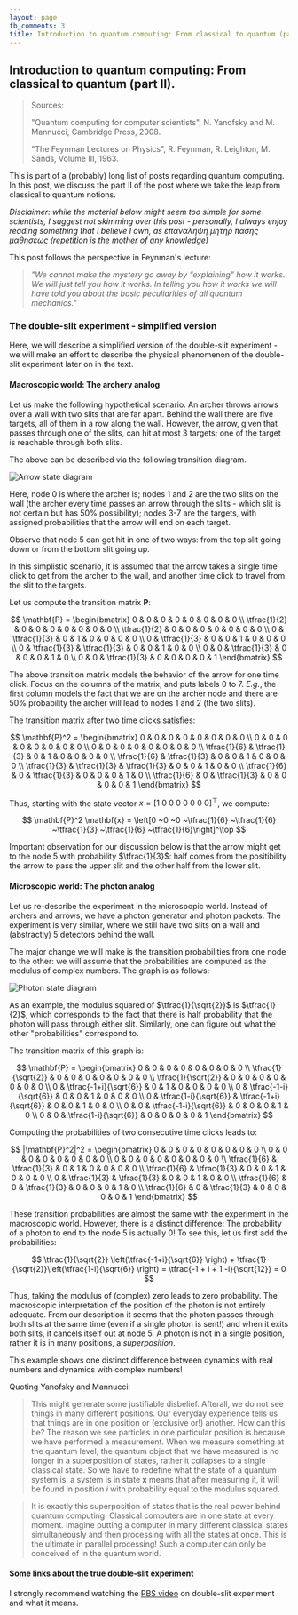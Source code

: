 ```yaml
---
layout: page
fb_comments: 3
title: Introduction to quantum computing: From classical to quantum (part II).
---
```



## Introduction to quantum computing: From classical to quantum (part II).

> Sources: 
> 
> "Quantum computing for computer scientists", N. Yanofsky and M. Mannucci, Cambridge Press, 2008.
> 
> "The Feynman Lectures on Physics", R. Feynman, R. Leighton, M. Sands, Volume III, 1963.


This is part of a (probably) long list of posts regarding quantum computing. In this post, we discuss the part II of the post where we take the leap from classical to quantum notions. 

*Disclaimer: while the material below might seem too simple for some scientists, I suggest not skimming over this post - personally, I always enjoy reading something that I believe I own, as επαναληψη μητηρ πασης μαθησεως (repetition is the mother of any knowledge)*

This post follows the perspective in Feynman's lecture:
> *"We cannot make the mystery go away by “explaining” how it works. We will just tell you how it works. In telling you how it works we will have told you about the basic peculiarities of all quantum mechanics."*

### **The double-slit experiment - simplified version**

Here, we will describe a simplified version of the double-slit experiment - we will make an effort to describe the physical phenomenon of the double-slit experiment later on in the text.

#### **Macroscopic world: The archery analog**

Let us make the following hypothetical scenario. 
An archer throws arrows over a wall with two slits that are far apart.
Behind the wall there are five targets, all of them in a row along the wall. 
However, the arrow, given that passes through one of the slits, can hit at most 3 targets; one of the target is reachable through both slits.

The above can be described via the following transition diagram.

![Arrow state diagram](/notes/quant_3b/MarkovChain1.png)

Here, node 0 is where the archer is; nodes 1 and 2 are the two slits on the wall (the archer every time passes an arrow through the slits - which slit is not certain but has 50% possibility); nodes 3-7 are the targets, with assigned probabilities that the arrow will end on each target.

Observe that node 5 can get hit in one of two ways: from the top slit going down or from the bottom slit going up. 

In this simplistic scenario, it is assumed that the arrow takes a single time click to get from the archer to the wall, and another time click to travel from the slit to the targets.

Let us compute the transition matrix $\mathbf{P}$:

$$
\mathbf{P} = 
\begin{bmatrix}
0 & 0 & 0 & 0 & 0 & 0 & 0 & 0 \\
\tfrac{1}{2} & 0 & 0 & 0 & 0 & 0 & 0 & 0 \\
\tfrac{1}{2} & 0 & 0 & 0 & 0 & 0 & 0 & 0 \\
0 & \tfrac{1}{3} & 0 & 1 & 0 & 0 & 0 & 0 \\
0 & \tfrac{1}{3} & 0 & 0 & 1 & 0 & 0 & 0 \\
0 & \tfrac{1}{3} & \tfrac{1}{3} & 0 & 0 & 1 & 0 & 0 \\
0 & 0 & \tfrac{1}{3} & 0 & 0 & 0 & 1 & 0 \\
0 & 0 & \tfrac{1}{3} & 0 & 0 & 0 & 0 & 1
\end{bmatrix}
$$

The above transition matrix models the behavior of the arrow for one time click. Focus on the columns of the matrix, and puts labels 0 to 7. *E.g.*, the first column models the fact that we are on the archer node and there are 50% probability the archer will lead to nodes 1 and 2 (the two slits).

The transition matrix after two time clicks satisfies:

$$
\mathbf{P}^2 = 
\begin{bmatrix}
0 & 0 & 0 & 0 & 0 & 0 & 0 & 0 \\
0 & 0 & 0 & 0 & 0 & 0 & 0 & 0 \\
0 & 0 & 0 & 0 & 0 & 0 & 0 & 0 \\
\tfrac{1}{6} & \tfrac{1}{3} & 0 & 1 & 0 & 0 & 0 & 0 \\
\tfrac{1}{6} & \tfrac{1}{3} & 0 & 0 & 1 & 0 & 0 & 0 \\
\tfrac{1}{3} & \tfrac{1}{3} & \tfrac{1}{3} & 0 & 0 & 1 & 0 & 0 \\
\tfrac{1}{6} & 0 & \tfrac{1}{3} & 0 & 0 & 0 & 1 & 0 \\
\tfrac{1}{6} & 0 & \tfrac{1}{3} & 0 & 0 & 0 & 0 & 1
\end{bmatrix}
$$

Thus, starting with the state vector $x = \left[1 ~0 ~0 ~0 ~0 ~0 ~0 ~0\right]^\top$, we compute:

$$
\mathbf{P}^2 \mathbf{x} = \left[0 ~0 ~0 ~\tfrac{1}{6} ~\tfrac{1}{6} ~\tfrac{1}{3} ~\tfrac{1}{6} ~\tfrac{1}{6}\right]^\top
$$

Important observation for our discussion below is that the arrow might get to the node 5 with probability $\tfrac{1}{3}$: half comes from the positibility the arrow to pass the upper slit and the other half from the lower slit.


#### **Microscopic world: The photon analog**

Let us re-describe the experiment in the microspopic world. Instead of archers and arrows, we have a photon generator and photon packets. The experiment is very similar, where we still have two slits on a wall and (abstractly) 5 detectors behind the wall.

The major change we will make is the transition probabilities from one node to the other: we will assume that the probabilities are computed as the modulus of complex numbers. The graph is as follows:

![Photon state diagram](/notes/quant_3b/MarkovChain2.png)

As an example, the modulus squared of $\tfrac{1}{\sqrt{2}}$ is $\tfrac{1}{2}$, which corresponds to the fact that there is half probability that the photon will pass through either slit. Similarly, one can figure out what the other "probabilities" correspond to.

The transition matrix of this graph is:

$$
\mathbf{P} = 
\begin{bmatrix}
0 & 0 & 0 & 0 & 0 & 0 & 0 & 0 \\
\tfrac{1}{\sqrt{2}} & 0 & 0 & 0 & 0 & 0 & 0 & 0 \\
\tfrac{1}{\sqrt{2}} & 0 & 0 & 0 & 0 & 0 & 0 & 0 \\
0 & \tfrac{-1+i}{\sqrt{6}} & 0 & 1 & 0 & 0 & 0 & 0 \\
0 & \tfrac{-1-i}{\sqrt{6}} & 0 & 0 & 1 & 0 & 0 & 0 \\
0 & \tfrac{1-i}{\sqrt{6}} & \tfrac{-1+i}{\sqrt{6}} & 0 & 0 & 1 & 0 & 0 \\
0 & 0 & \tfrac{-1-i}{\sqrt{6}} & 0 & 0 & 0 & 1 & 0 \\
0 & 0 & \tfrac{1-i}{\sqrt{6}} & 0 & 0 & 0 & 0 & 1
\end{bmatrix}
$$

Computing the probabilities of two consecutive time clicks leads to:

$$
|\mathbf{P}^2|^2 = 
\begin{bmatrix}
0 & 0 & 0 & 0 & 0 & 0 & 0 & 0 \\
0 & 0 & 0 & 0 & 0 & 0 & 0 & 0 \\
0 & 0 & 0 & 0 & 0 & 0 & 0 & 0 \\
\tfrac{1}{6} & \tfrac{1}{3} & 0 & 1 & 0 & 0 & 0 & 0 \\
\tfrac{1}{6} & \tfrac{1}{3} & 0 & 0 & 1 & 0 & 0 & 0 \\
0 & \tfrac{1}{3} & \tfrac{1}{3} & 0 & 0 & 1 & 0 & 0 \\
\tfrac{1}{6} & 0 & \tfrac{1}{3} & 0 & 0 & 0 & 1 & 0 \\
\tfrac{1}{6} & 0 & \tfrac{1}{3} & 0 & 0 & 0 & 0 & 1
\end{bmatrix}
$$

These transition probabilities are almost the same with the experiment in the macroscopic world. 
However, there is a distinct difference: The probability of a photon to end to the node 5 is actually 0! To see this, let us first add the probabilities:

$$
\tfrac{1}{\sqrt{2}} \left(\tfrac{-1+i}{\sqrt{6}} \right) + \tfrac{1}{\sqrt{2}}\left(\tfrac{1-i}{\sqrt{6}}  \right) = \tfrac{-1 + i + 1 -i}{\sqrt{12}} = 0
$$

Thus, taking the modulus of (complex) zero leads to zero probability. The macroscopic interpretation of the position of the photon is not entirely adequate. From our description it seems that the photon passes through both slits at the same time (even if a single photon is sent!) and when it exits both slits, it cancels itself out at node 5. A photon is not in a single position, rather it is in many positions, a *superposition*.

This example shows one distinct difference between dynamics with real numbers and dynamics with complex numbers!

Quoting Yanofsky and Mannucci:
>This might generate some justifiable disbelief. Afterall, we do not see things in many different positions. Our everyday experience tells us that things are in one position or (exclusive or!) another. How can this be? The reason we see particles in one particular position is because we have performed a measurement. When we measure something at the quantum level, the quantum object that we have measured is no longer in a superposition of states, rather it collapses to a single classical state. So we have to redefine what the state of a quantum system is: a system is in state $\mathbf{x}$ means that after measuring it, it will be found in position $i$ with probability equal to the modulus squared.

>It is exactly this superposition of states that is the real power behind quantum computing. Classical computers are in one state at every moment. Imagine putting a computer in many different classical states simultaneously and then processing with all the states at once. This is the ultimate in parallel processing! Such a computer can only be conceived of in the quantum world.

#### **Some links about the true double-slit experiment**

I strongly recommend watching the [PBS video](https://www.youtube.com/watch?v=p-MNSLsjjdo) on double-slit experiment and what it means.